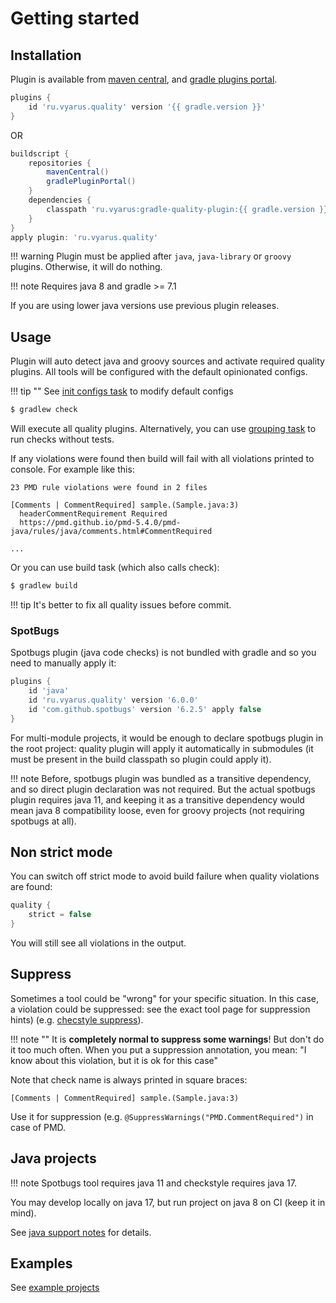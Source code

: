 # Getting started

## Installation

Plugin is available from [maven central](https://maven-badges.herokuapp.com/maven-central/ru.vyarus/gradle-quality-plugin),
and [gradle plugins portal](https://plugins.gradle.org/plugin/ru.vyarus.quality).

```groovy
plugins {
    id 'ru.vyarus.quality' version '{{ gradle.version }}'
}
```

OR

```groovy
buildscript {
    repositories {
        mavenCentral()
        gradlePluginPortal()
    }
    dependencies {
        classpath 'ru.vyarus:gradle-quality-plugin:{{ gradle.version }}'
    }
}
apply plugin: 'ru.vyarus.quality'
```

!!! warning
    Plugin must be applied after `java`, `java-library` or `groovy` plugins. Otherwise, it will do nothing.

!!! note
    Requires java 8 and gradle >= 7.1

If you are using lower java versions use previous plugin releases.

## Usage

Plugin will auto detect java and groovy sources and activate required quality plugins.
All tools will be configured with the default opinionated configs.

!!! tip ""
    See [init configs task](task/config.md) to modify default configs 

```bash
$ gradlew check
```

Will execute all quality plugins. Alternatively, you can use [grouping task](task/group.md) to run checks without tests.

If any violations were found then build will fail with all violations printed to console. For example like this:

```
23 PMD rule violations were found in 2 files

[Comments | CommentRequired] sample.(Sample.java:3) 
  headerCommentRequirement Required
  https://pmd.github.io/pmd-5.4.0/pmd-java/rules/java/comments.html#CommentRequired
  
...  
```

Or you can use build task (which also calls check): 

```bash
$ gradlew build
```

!!! tip
    It's better to fix all quality issues before commit.

### SpotBugs

Spotbugs plugin (java code checks) is not bundled with gradle and so you need to 
manually apply it:

```groovy
plugins {
    id 'java'
    id 'ru.vyarus.quality' version '6.0.0'
    id 'com.github.spotbugs' version '6.2.5' apply false
}
```

For multi-module projects, it would be enough to declare spotbugs plugin in the root project:
quality plugin will apply it automatically in submodules (it must be present in the build classpath so plugin could apply it).

!!! note
    Before, spotbugs plugin was bundled as a transitive dependency, and so direct plugin
    declaration was not required. But the actual spotbugs plugin requires java 11, and
    keeping it as a transitive dependency would mean java 8 compatibility loose,
    even for groovy projects (not requiring spotbugs at all).
    

## Non strict mode

You can switch off strict mode to avoid build failure when quality violations are found:

```groovy
quality {
    strict = false
}
```

You will still see all violations in the output.

## Suppress

Sometimes a tool could be "wrong" for your specific situation. 
In this case, a violation could be suppressed: see the exact tool page for suppression hints)
(e.g. [checstyle suppress](tool/checkstyle.md#suppress)).

!!! note ""
    It is **completely normal to suppress some warnings**! But don't do it too much often.
    When you put a suppression annotation, you mean: "I know about this violation, but it is ok for this case"
    
Note that check name is always printed in square braces:

```
[Comments | CommentRequired] sample.(Sample.java:3)
```
Use it for suppression (e.g. `@SuppressWarnings("PMD.CommentRequired")` in case of PMD.

## Java projects

!!! note
    Spotbugs tool requires java 11 and checkstyle requires java 17.

You may develop locally on java 17, but run project on java 8 on CI (keep it in mind).

See [java support notes](guide/java.md) for details. 

## Examples

See [example projects](index.md#samples)
